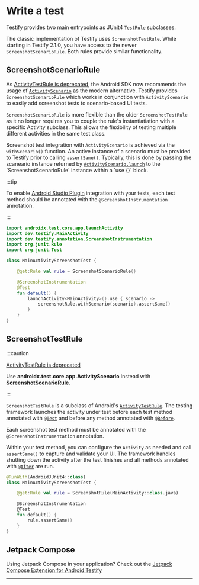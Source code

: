 # Write a test

Testify provides two main entrypoints as JUnit4 [`TestRule`](https://junit.org/junit4/javadoc/4.12/org/junit/rules/TestRule.html) subclasses.

The classic implementation of Testify uses `ScreenshotTestRule`. While starting in Testify 2.1.0, you have access to the newer `ScreenshotScenarioRule`. Both rules provide similar functionality.

## ScreenshotScenarioRule

As [ActivityTestRule is deprecated](https://developer.android.com/reference/androidx/test/rule/ActivityTestRule), the Android SDK now recommends the usage of [`ActivityScenario`](https://developer.android.com/reference/androidx/test/core/app/ActivityScenario) as the modern alternative. Testify provides `ScreenshotScenarioRule` which works in conjunction with `ActivityScenario` to easily add screenshot tests to scenario-based UI tests.

`ScreenshotScenarioRule` is more flexible than the older `ScreenshotTestRule` as it no longer requires you to couple the rule's instantiatiation with a specific Activity subclass. This allows the flexibility of testing multiple different activities in the same test class.

Screenshot test integration with `ActivityScenario` is achieved via the `withScenario()` function. An active instance of a scenario must be provided to Testify prior to calling `assertSame()`. Typically, this is done by passing the scaneario instance returned by [`ActivityScenario.launch`](https://developer.android.com/reference/androidx/test/core/app/ActivityScenario#launch(java.lang.Class%3CA%3E)) to the `ScreenshotScenarioRule` instance within a `use {}` block.

:::tip

To enable [Android Studio Plugin](set-up-intellij-plugin) integration with your tests, each test method should be annotated with the `@ScreenshotInstrumentation` annotation.

:::

```kotlin
import androidx.test.core.app.launchActivity
import dev.testify.MainActivity
import dev.testify.annotation.ScreenshotInstrumentation
import org.junit.Rule
import org.junit.Test

class MainActivityScreenshotTest {

    @get:Rule val rule = ScreenshotScenarioRule()

    @ScreenshotInstrumentation
    @Test
    fun default() {
        launchActivity<MainActivity>().use { scenario ->
            screenshotRule.withScenario(scenario).assertSame()
        }
    }
}
```

## ScreenshotTestRule

:::caution

[ActivityTestRule is deprecated](https://developer.android.com/reference/androidx/test/rule/ActivityTestRule)

Use **androidx.test.core.app.ActivityScenario** instead with [**ScreenshotScenarioRule**](#screenshotscenariorule).

:::


`ScreenshotTestRule` is a subclass of Android's [`ActivityTestRule`](https://developer.android.com/reference/androidx/test/rule/ActivityTestRule.html). The testing framework launches the activity under test before each test method annotated with [`@Test`](https://junit.org/junit4/javadoc/latest/org/junit/Test.html) and before any method annotated with [`@Before`](http://junit.sourceforge.net/javadoc/org/junit/Before.html). 

Each screenshot test method must be annotated with the `@ScreenshotInstrumentation` annotation.

Within your test method, you can configure the `Activity` as needed and call `assertSame()` to capture and validate your UI. The framework handles shutting down the activity after the test finishes and all methods annotated with [`@After`](http://junit.sourceforge.net/javadoc/org/junit/After.html) are run.

```kotlin
@RunWith(AndroidJUnit4::class)
class MainActivityScreenshotTest {

    @get:Rule val rule = ScreenshotRule(MainActivity::class.java)

    @ScreenshotInstrumentation
    @Test
    fun default() {
        rule.assertSame()
    }
}
```

## Jetpack Compose

Using Jetpack Compose in your application? Check out the [Jetpack Compose Extension for Android Testify](../category/jetpack-compose)

---

